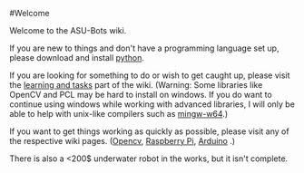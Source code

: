 #Welcome

Welcome to the ASU-Bots wiki.

If you are new to things and don't have a programming language set up, please download and install [python](https://www.python.org/download/releases/2.7.8/).

If you are looking for something to do or wish to get caught up, please visit the [learning and tasks](https://github.com/ASU-bots/Wiki/wiki/Learning-and-Tasks) part of the wiki. (Warning: Some libraries like OpenCV and PCL may be hard to install on windows. If you do want to continue using windows while working with advanced libraries, I will only be able to help with unix-like compilers such as [mingw-w64](http://mingw-w64.sourceforge.net/).)

If you want to get things working as quickly as possible, please visit any of the respective wiki pages. ([Opencv](https://github.com/ASU-bots/Wiki/wiki/OpenCV), [Raspberry Pi](https://github.com/ASU-bots/Wiki/wiki/Raspberry-Pi), [Arduino](https://github.com/ASU-bots/Wiki/wiki/Arduino) .)

There is also a <200$ underwater robot in the works, but it isn't complete.
